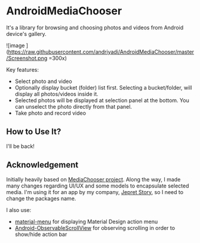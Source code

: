 # AndroidMediaChooser
It's a library for browsing and choosing photos and videos from Android device's gallery.

![image ](https://raw.githubusercontent.com/andriyadi/AndroidMediaChooser/master/Screenshot.png =300x)

Key features:

* Select photo and video
* Optionally display bucket (folder) list first. Selecting a bucket/folder, will display all photos/videos inside it. 
* Selected photos will be displayed at selection panel at the bottom. You can unselect the photo directly from that panel.
* Take photo and record video


## How to Use It?
I'll be back!

## Acknowledgement
Initially heavily based on [MediaChooser project](https://github.com/learnNcode/MediaChooser). Along the way, I made many changes regarding UI/UX and some models to encapsulate selected media. I'm using it for an app by my company, [Jepret Story](http://jepret.in/app), so I need to change the packages name. 

I also use:

* [material-menu](https://github.com/balysv/material-menu) for displaying Material Design action menu
* [Android-ObservableScrollView](https://github.com/ksoichiro/Android-ObservableScrollView) for observing scrolling in order to show/hide action bar

 
